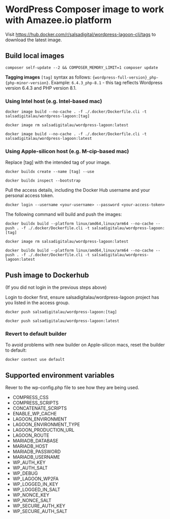 # WordPress Composer image to work with Amazee.io platform

Visit https://hub.docker.com/r/salsadigital/wordpress-lagoon-cli/tags to 
download the latest image.

## Build local images

`composer self-update --2 && COMPOSER_MEMORY_LIMIT=1 composer update`

**Tagging images**
`[tag]` syntax as follows: `{wordpress-full-version}_php-{php-minor-version}`. Example: `6.4.3_php-8.1` - this tag reflects
Wordpress version 6.4.3 and PHP version 8.1.

### Using Intel host (e.g. Intel-based mac)


`docker image build --no-cache . -f ./.docker/Dockerfile.cli -t salsadigitalau/wordpress-lagoon:[tag]`

`docker image rm salsadigitalau/wordpress-lagoon:latest`

`docker image build --no-cache . -f ./.docker/Dockerfile.cli -t salsadigitalau/wordpress-lagoon:latest`

### Using Apple-silicon host (e.g. M-cip-based mac)

Replace [tag] with the intended tag of your image.

`docker buildx create --name [tag] --use`

`docker buildx inspect --bootstrap`

Pull the access details, including the Docker Hub username and your personal access token.

`docker login --username <your-username> --password <your-access-token>`

The following command will build and push the images:

`docker buildx build --platform linux/amd64,linux/arm64 --no-cache --push . -f ./.docker/Dockerfile.cli -t salsadigitalau/wordpress-lagoon:[tag]`

`docker image rm salsadigitalau/wordpress-lagoon:latest`

`docker buildx build --platform linux/amd64,linux/arm64 --no-cache --push . -f ./.docker/Dockerfile.cli -t salsadigitalau/wordpress-lagoon:latest`

## Push image to Dockerhub
(If you did not login in the previous steps above)

Login to docker first, ensure salsadigitalau/wordpress-lagoon project
has you listed in the access group.

`docker push salsadigitalau/wordpress-lagoon:[tag]`

`docker push salsadigitalau/wordpress-lagoon:latest`

### Revert to default builder

To avoid problems with new builder on Apple-silicon macs, reset the builder to default:

`docker context use default`

## Supported environment variables

Rever to the wp-config.php file to see how they are being used.

* COMPRESS_CSS
* COMPRESS_SCRIPTS
* CONCATENATE_SCRIPTS
* ENABLE_WP_CACHE
* LAGOON_ENVIRONMENT
* LAGOON_ENVIRONMENT_TYPE
* LAGOON_PRODUCTION_URL
* LAGOON_ROUTE
* MARIADB_DATABASE
* MARIADB_HOST
* MARIADB_PASSWORD
* MARIADB_USERNAME
* WP_AUTH_KEY
* WP_AUTH_SALT
* WP_DEBUG
* WP_LAGOON_WP2FA
* WP_LOGGED_IN_KEY
* WP_LOGGED_IN_SALT
* WP_NONCE_KEY
* WP_NONCE_SALT
* WP_SECURE_AUTH_KEY
* WP_SECURE_AUTH_SALT

